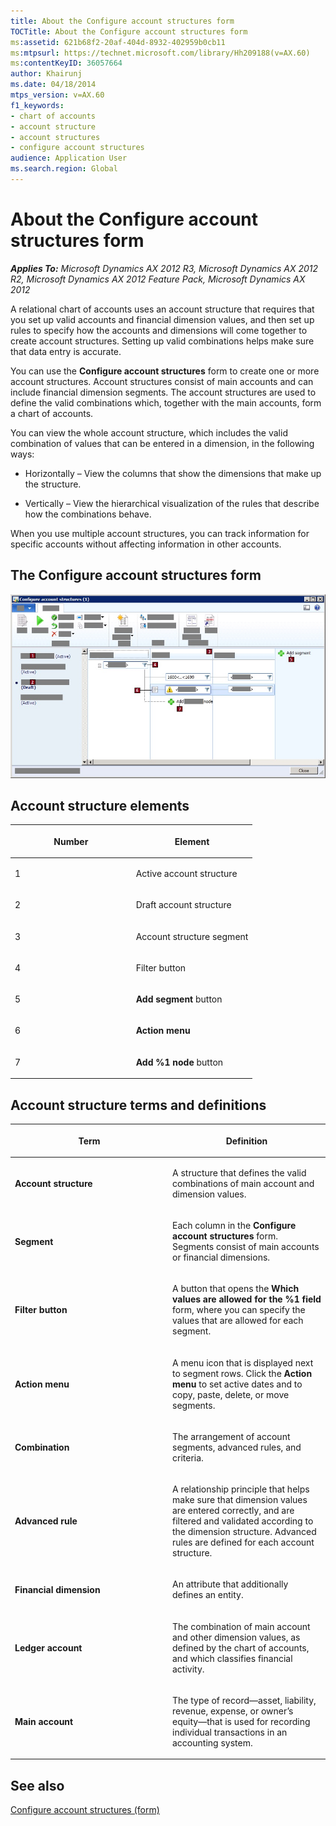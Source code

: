 ```yaml
---
title: About the Configure account structures form
TOCTitle: About the Configure account structures form
ms:assetid: 621b68f2-20af-404d-8932-402959b0cb11
ms:mtpsurl: https://technet.microsoft.com/library/Hh209188(v=AX.60)
ms:contentKeyID: 36057664
author: Khairunj
ms.date: 04/18/2014
mtps_version: v=AX.60
f1_keywords:
- chart of accounts
- account structure
- account structures
- configure account structures
audience: Application User
ms.search.region: Global
---
```


# About the Configure account structures form 


_**Applies To:** Microsoft Dynamics AX 2012 R3, Microsoft Dynamics AX 2012 R2, Microsoft Dynamics AX 2012 Feature Pack, Microsoft Dynamics AX 2012_

A relational chart of accounts uses an account structure that requires that you set up valid accounts and financial dimension values, and then set up rules to specify how the accounts and dimensions will come together to create account structures. Setting up valid combinations helps make sure that data entry is accurate.

You can use the **Configure account structures** form to create one or more account structures. Account structures consist of main accounts and can include financial dimension segments. The account structures are used to define the valid combinations which, together with the main accounts, form a chart of accounts.

You can view the whole account structure, which includes the valid combination of values that can be entered in a dimension, in the following ways:

  - Horizontally – View the columns that show the dimensions that make up the structure.

  - Vertically – View the hierarchical visualization of the rules that describe how the combinations behave.

When you use multiple account structures, you can track information for specific accounts without affecting information in other accounts.

## The Configure account structures form

 ![Configure account structures form](images/Hh209188.ConfigureAccountStructuresForm(AX.60).jpg "Configure account structures form")

## Account structure elements

<table>
<colgroup>
<col style="width: 50%" />
<col style="width: 50%" />
</colgroup>
<thead>
<tr class="header">
<th><p>Number</p></th>
<th><p>Element</p></th>
</tr>
</thead>
<tbody>
<tr class="odd">
<td><p>1</p></td>
<td><p>Active account structure</p></td>
</tr>
<tr class="even">
<td><p>2</p></td>
<td><p>Draft account structure</p></td>
</tr>
<tr class="odd">
<td><p>3</p></td>
<td><p>Account structure segment</p></td>
</tr>
<tr class="even">
<td><p>4</p></td>
<td><p>Filter button</p></td>
</tr>
<tr class="odd">
<td><p>5</p></td>
<td><p><strong>Add segment</strong> button</p></td>
</tr>
<tr class="even">
<td><p>6</p></td>
<td><p><strong>Action menu</strong></p></td>
</tr>
<tr class="odd">
<td><p>7</p></td>
<td><p><strong>Add %1 node</strong> button</p></td>
</tr>
</tbody>
</table>


## Account structure terms and definitions

<table>
<colgroup>
<col style="width: 50%" />
<col style="width: 50%" />
</colgroup>
<thead>
<tr class="header">
<th><p>Term</p></th>
<th><p>Definition</p></th>
</tr>
</thead>
<tbody>
<tr class="odd">
<td><p><strong>Account structure</strong></p></td>
<td><p>A structure that defines the valid combinations of main account and dimension values.</p></td>
</tr>
<tr class="even">
<td><p><strong>Segment</strong></p></td>
<td><p>Each column in the <strong>Configure account structures</strong> form. Segments consist of main accounts or financial dimensions.</p></td>
</tr>
<tr class="odd">
<td><p><strong>Filter button</strong></p></td>
<td><p>A button that opens the <strong>Which values are allowed for the %1 field</strong> form, where you can specify the values that are allowed for each segment.</p></td>
</tr>
<tr class="even">
<td><p><strong>Action menu</strong></p></td>
<td><p>A menu icon that is displayed next to segment rows. Click the <strong>Action menu</strong> to set active dates and to copy, paste, delete, or move segments.</p></td>
</tr>
<tr class="odd">
<td><p><strong>Combination</strong></p></td>
<td><p>The arrangement of account segments, advanced rules, and criteria.</p></td>
</tr>
<tr class="even">
<td><p><strong>Advanced rule</strong></p></td>
<td><p>A relationship principle that helps make sure that dimension values are entered correctly, and are filtered and validated according to the dimension structure. Advanced rules are defined for each account structure.</p></td>
</tr>
<tr class="odd">
<td><p><strong>Financial dimension</strong></p></td>
<td><p>An attribute that additionally defines an entity.</p></td>
</tr>
<tr class="even">
<td><p><strong>Ledger account</strong></p></td>
<td><p>The combination of main account and other dimension values, as defined by the chart of accounts, and which classifies financial activity.</p></td>
</tr>
<tr class="odd">
<td><p><strong>Main account</strong></p></td>
<td><p>The type of record—asset, liability, revenue, expense, or owner’s equity—that is used for recording individual transactions in an accounting system.</p></td>
</tr>
</tbody>
</table>


## See also

[Configure account structures (form)](https://technet.microsoft.com/library/hh227362\(v=ax.60\))

  


